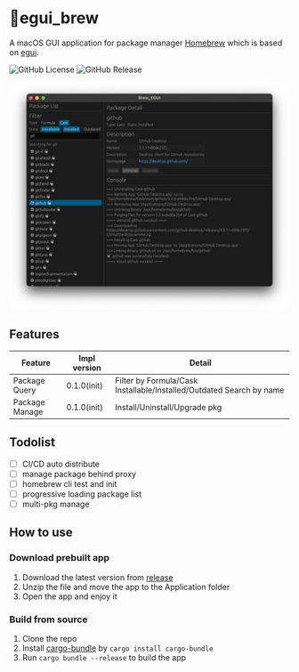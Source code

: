 # 🍺egui_brew

A macOS GUI application for package manager [Homebrew](https://brew.sh/) which is based on [egui](https://www.egui.rs/).

![GitHub License](https://img.shields.io/github/license/blightue/brew_egui)
![GitHub Release](https://img.shields.io/github/v/release/blightue/brew_egui)

![demo](/assets/images/Demo_0.1.0.png)

## Features
| Feature        | Impl version | Detail                                                               |
| -------------- | ------------ | -------------------------------------------------------------------- |
| Package Query  | 0.1.0(init)  | Filter by Formula/Cask Installable/Installed/Outdated Search by name |
| Package Manage | 0.1.0(init)  | Install/Uninstall/Upgrade pkg                                        |

## Todolist
- [ ] CI/CD auto distribute
- [ ] manage package behind proxy
- [ ] homebrew cli test and init
- [ ] progressive loading package list
- [ ] multi-pkg manage

## How to use

### Download prebuilt app

1. Download the latest version from [release](https://github.com/blightue/egui_brew/releases)
2. Unzip the file and move the app to the Application folder
3. Open the app and enjoy it

### Build from source
1. Clone the repo
2. Install [cargo-bundle](https://crates.io/crates/cargo-bundle) by `cargo install cargo-bundle`
3. Run `cargo bundle --release` to build the app
